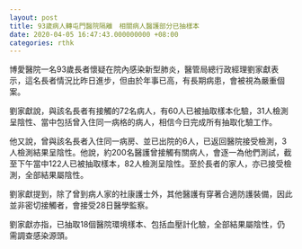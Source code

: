 ```yaml
---
layout: post
title: 93歲病人轉屯門醫院隔離　相關病人醫護部分已抽樣本
date: 2020-04-05 16:47:43.000000000 +08:00
categories: rthk
---
```


博愛醫院一名93歲長者懷疑在院內感染新型肺炎，醫管局總行政經理劉家獻表示，這名長者情況比昨日進步，但由於年事已高，有長期病患，會被視為嚴重個案。

劉家獻說，與該名長者有接觸的72名病人，有60人已被抽取樣本化驗，31人檢測呈陰性、當中包括曾入住同一病格的病人，相信今日完成所有抽取化驗工作。

他又說，曾與該名長者入住同一病房、並已出院的6人，已返回醫院接受檢測，3人檢測結果呈陰性。他說，約200名醫護曾接觸有關病人，會逐一為他們測試，截至下午當中122人已被抽取樣本，82人檢測呈陰性。至於長者的家人，亦已接受檢測，全部結果屬陰性。

劉家獻提到，除了曾到病人家的社康護士外，其他醫護有穿著合適防護裝備，因此並非密切接觸者，會接受28日醫學監察。

劉家獻亦指，已抽取18個醫院環境樣本、包括血壓計化驗，全部結果屬陰性，仍需調查感染源頭。
